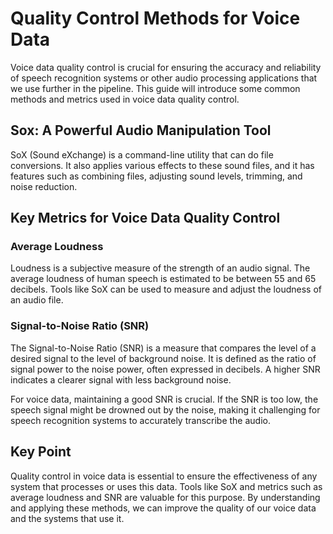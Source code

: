 # Quality Control Methods for Voice Data

Voice data quality control is crucial for ensuring the accuracy and reliability of speech recognition systems or other audio processing applications that we use further in the pipeline. This guide will introduce some common methods and metrics used in voice data quality control.

## Sox: A Powerful Audio Manipulation Tool

SoX (Sound eXchange) is a command-line utility that can do file conversions. It also applies various effects to these sound files, and it has features such as combining files, adjusting sound levels, trimming, and noise reduction.

## Key Metrics for Voice Data Quality Control

### Average Loudness

Loudness is a subjective measure of the strength of an audio signal. The average loudness of human speech is estimated to be between 55 and 65 decibels. Tools like SoX can be used to measure and adjust the loudness of an audio file.

### Signal-to-Noise Ratio (SNR)

The Signal-to-Noise Ratio (SNR) is a measure that compares the level of a desired signal to the level of background noise. It is defined as the ratio of signal power to the noise power, often expressed in decibels. A higher SNR indicates a clearer signal with less background noise.

For voice data, maintaining a good SNR is crucial. If the SNR is too low, the speech signal might be drowned out by the noise, making it challenging for speech recognition systems to accurately transcribe the audio.

## Key Point

Quality control in voice data is essential to ensure the effectiveness of any system that processes or uses this data. Tools like SoX and metrics such as average loudness and SNR are valuable for this purpose. By understanding and applying these methods, we can improve the quality of our voice data and the systems that use it.
